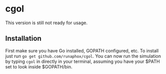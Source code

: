 # cgol
This version is still not ready for usage.

## Installation
First make sure you have Go installed, GOPATH configured, etc.
To install just run `go get github.com/runaphox/cgol`.
You can now run the simulation by typing `cgol` in directly in your terminal,
assuming you have your $PATH set to look inside $GOPATH/bin.
